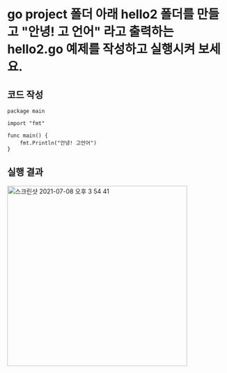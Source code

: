 # go project 폴더 아래 hello2 폴더를 만들고 "안녕! 고 언어" 라고 출력하는 hello2.go 예제를 작성하고 실행시켜 보세요. 

## 코드 작성
	package main
	
	import "fmt"
	
	func main() { 
		fmt.Println("안녕! 고언어")
	}

## 실행 결과
<img width="413" alt="스크린샷 2021-07-08 오후 3 54 41" src="https://user-images.githubusercontent.com/63195670/124876582-2418de80-e005-11eb-8ef7-bf5d8ab4124c.png">

